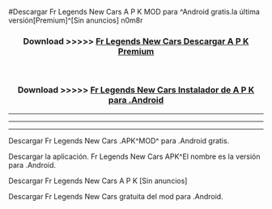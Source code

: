 #Descargar Fr Legends New Cars  A P K MOD para ^Android gratis.la última versión[Premium]^[Sin anuncios] n0m8r



<div align="center">
<h3>Download >>>>> <a href="https://es-web.web.app/?es= Fr Legends New Cars ">Fr Legends New Cars  Descargar A P K Premium</a></h3><br>

<h3>Download >>>>> <a href="https://es-web.web.app/?es= Fr Legends New Cars ">Fr Legends New Cars  Instalador de A P K para .Android</a></h3>
</div>


----------------------------------------------------------

----------------------------------------------------------

----------------------------------------------------------

Descargar Fr Legends New Cars  .APK^MOD^ para .Android gratis.

Descargar la aplicación. Fr Legends New Cars  APK^El nombre es la versión para .Android.

Descargar Fr Legends New Cars  A P K [Sin anuncios]

Descargar Fr Legends New Cars  gratuita del mod para .Android.